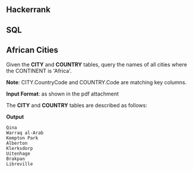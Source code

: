 ## Hackerrank

## SQL

## African Cities

Given the **CITY** and **COUNTRY** tables, query the names of all cities where the CONTINENT is 'Africa'.

**Note**: CITY.CountryCode and COUNTRY.Code are matching key columns.

**Input Format**: as shown in the pdf attachment

The **CITY** and **COUNTRY** tables are described as follows:

**Output**

```
Qina
Warraq al-Arab
Kempton Park
Alberton
Klerksdorp
Uitenhage
Brakpan
Libreville
```
